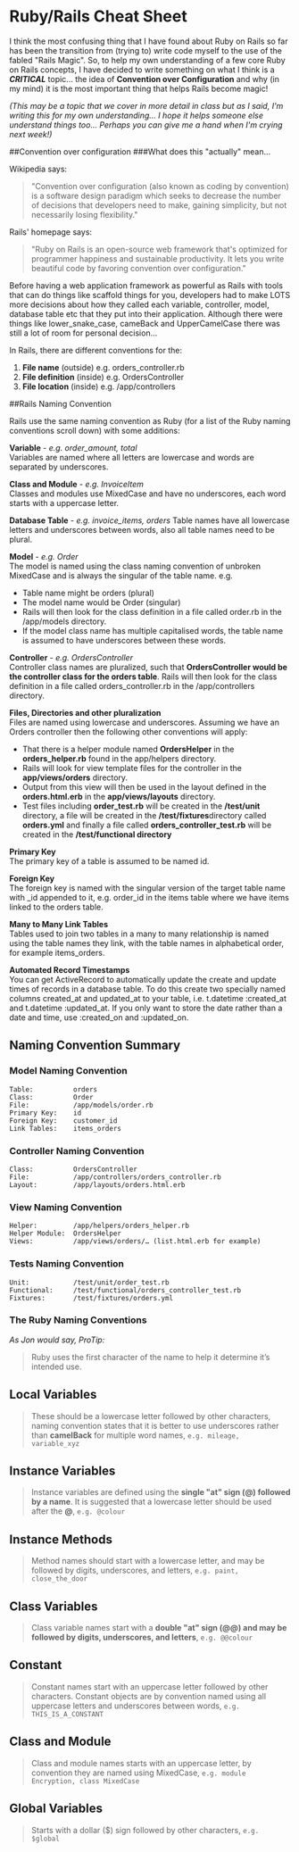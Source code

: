# Ruby/Rails Cheat Sheet





I think the most confusing thing that I have found about Ruby on Rails so far has been the transition from \(trying to\) write code myself to the use of the fabled "Rails Magic". So, to help my own understanding of a few core Ruby on Rails concepts, I have decided to write something on what I think is a _**CRITICAL**_ topic... the idea of **Convention over Configuration** and why \(in my mind\) it is the most important thing that helps Rails become magic!

_\(This may be a topic that we cover in more detail in class but as I said, I'm writing this for my own understanding... I hope it helps someone else understand things too... Perhaps you can give me a hand when I'm crying next week!\)_

\#\#Convention over configuration \#\#\#What does this "actually" mean...

Wikipedia says:

> "Convention over configuration \(also known as coding by convention\) is a software design paradigm which seeks to decrease the number of decisions that developers need to make, gaining simplicity, but not necessarily losing flexibility."

Rails' homepage says:

> "Ruby on Rails is an open-source web framework that's optimized for programmer happiness and sustainable productivity. It lets you write beautiful code by favoring convention over configuration."

Before having a web application framework as powerful as Rails with tools that can do things like scaffold things for you, developers had to make LOTS more decisions about how they called each variable, controller, model, database table etc that they put into their application. Although there were things like lower\_snake\_case, cameBack and UpperCamelCase there was still a lot of room for personal decision...

In Rails, there are different conventions for the:

1. **File name** \(outside\) e.g. orders\_controller.rb
2. **File definition** \(inside\) e.g. OrdersController
3. **File location** \(inside\) e.g. /app/controllers

\#\#Rails Naming Convention

Rails use the same naming convention as Ruby \(for a list of the Ruby naming conventions scroll down\) with some additions:

**Variable** - _e.g. order\_amount, total_  
Variables are named where all letters are lowercase and words are separated by underscores.

**Class and Module** - _e.g. InvoiceItem_  
Classes and modules use MixedCase and have no underscores, each word starts with a uppercase letter.

**Database Table** - _e.g. invoice\_items, orders_ Table names have all lowercase letters and underscores between words, also all table names need to be plural.

**Model** - _e.g. Order_  
The model is named using the class naming convention of unbroken MixedCase and is always the singular of the table name. e.g.

* Table name might be orders \(plural\)
* The model name would be Order \(singular\)
* Rails will then look for the class definition in a file called order.rb in the /app/models directory.
* If the model class name has multiple capitalised words, the table name is assumed to have underscores between these words.

**Controller** - _e.g. OrdersController_  
Controller class names are pluralized, such that **OrdersController would be the controller class for the orders table**. Rails will then look for the class definition in a file called orders\_controller.rb in the /app/controllers directory.

**Files, Directories and other pluralization**  
Files are named using lowercase and underscores. Assuming we have an Orders controller then the following other conventions will apply:

* That there is a helper module named **OrdersHelper** in the **orders\_helper.rb** found in the app/helpers directory.
* Rails will look for view template files for the controller in the **app/views/orders** directory.
* Output from this view will then be used in the layout defined in the **orders.html.erb** in the **app/views/layouts** directory.
* Test files including **order\_test.rb** will be created in the **/test/unit** directory, a file will be created in the **/test/fixtures**directory called **orders.yml** and finally a file called **orders\_controller\_test.rb** will be created in the **/test/functional directory**

**Primary Key**  
The primary key of a table is assumed to be named id.

**Foreign Key**  
The foreign key is named with the singular version of the target table name with \_id appended to it, e.g. order\_id in the items table where we have items linked to the orders table.

**Many to Many Link Tables**  
Tables used to join two tables in a many to many relationship is named using the table names they link, with the table names in alphabetical order, for example items\_orders.

**Automated Record Timestamps**  
You can get ActiveRecord to automatically update the create and update times of records in a database table. To do this create two specially named columns created\_at and updated\_at to your table, i.e. t.datetime :created\_at and t.datetime :updated\_at. If you only want to store the date rather than a date and time, use :created\_on and :updated\_on.

## Naming Convention Summary

### Model Naming Convention

```text
Table: 			orders
Class: 			Order
File: 			/app/models/order.rb
Primary Key: 	id
Foreign Key: 	customer_id
Link Tables: 	items_orders
```

### Controller Naming Convention

```text
Class: 			OrdersController
File: 			/app/controllers/orders_controller.rb
Layout: 		/app/layouts/orders.html.erb
```

### View Naming Convention

```text
Helper: 		/app/helpers/orders_helper.rb
Helper Module: 	OrdersHelper
Views: 			/app/views/orders/… (list.html.erb for example)
```

### Tests Naming Convention

```text
Unit: 			/test/unit/order_test.rb
Functional: 	/test/functional/orders_controller_test.rb
Fixtures: 		/test/fixtures/orders.yml
```

### The Ruby Naming Conventions

_As Jon would say, ProTip:_

> Ruby uses the first character of the name to help it determine it’s intended use.

## **Local Variables**

> These should be a lowercase letter followed by other characters, naming convention states that it is better to use underscores rather than **camelBack** for multiple word names, `e.g. mileage, variable_xyz`

## **Instance Variables**

> Instance variables are defined using the **single "at" sign \(@\) followed by a name**. It is suggested that a lowercase letter should be used after the **@**, `e.g. @colour`

## **Instance Methods**

> Method names should start with a lowercase letter, and may be followed by digits, underscores, and letters, `e.g. paint, close_the_door`

## **Class Variables**

> Class variable names start with a **double "at" sign \(@@\) and may be followed by digits, underscores, and letters**, `e.g. @@colour`

## **Constant**

> Constant names start with an uppercase letter followed by other characters. Constant objects are by convention named using all uppercase letters and underscores between words, `e.g. THIS_IS_A_CONSTANT`

## **Class and Module**

> Class and module names starts with an uppercase letter, by convention they are named using MixedCase, `e.g. module Encryption, class MixedCase`

## **Global Variables**

> Starts with a dollar \($\) sign followed by other characters, `e.g. $global`

